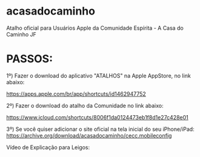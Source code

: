 # acasadocaminho
Atalho oficial para Usuários Apple da Comunidade Espírita - A Casa do Caminho JF

# PASSOS:

1º) Fazer o download do aplicativo "ATALHOS" na Apple AppStore, no link abaixo:

https://apps.apple.com/br/app/shortcuts/id1462947752

2º) Fazer o download do atalho da Comunidade no link abaixo:

https://www.icloud.com/shortcuts/8006f1da0124473eb1f8d1e27c428e01

3º) Se você quiser adicionar o site oficial na tela inicial do seu iPhone/iPad:
https://archive.org/download/acasadocaminho/cecc.mobileconfig

Vídeo de Explicação para Leigos:
